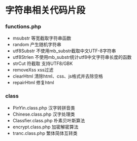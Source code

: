 # 字符串相关代码片段

### functions.php

* msubstr       等宽截取字符串函数
* random 		产生随机字符串
* utf8Substr 	不使用mb_substr截取中文UTF-8字符串
* utf8Strlen 	不使用mb_substr统计utf8中文字符串长度的函数
* strCut 		符截取 支持UTF8/GBK
* removeXss 	xss过滤
* clearHtml 	清除html、css、js格式并去除空格
* repairHtml	修复html


### class
* PinYin.class.php 		汉字转拼音类
* Chinese.class.php 	汉字处理类
* Classfier.class.php  	朴素贝叶斯算法
* encrypt.class.php 	加密解密算法
* tranc.class.php 	繁体简体互转类

